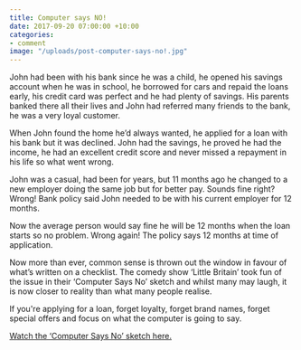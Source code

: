 ```yaml
---
title: Computer says NO!
date: 2017-09-20 07:00:00 +10:00
categories:
- comment
image: "/uploads/post-computer-says-no!.jpg"
---
```


John had been with his bank since he was a child, he opened his savings account when he was in school, he borrowed for cars and repaid the loans early, his credit card was perfect and he had plenty of savings. His parents banked there all their lives and John had referred many friends to the bank, he was a very loyal customer.

When John found the home he’d always wanted, he applied for a loan with his bank but it was declined. John had the savings, he proved he had the income, he had an excellent credit score and never missed a repayment in his life so what went wrong.

John was a casual, had been for years, but 11 months ago he changed to a new employer doing the same job but for better pay. Sounds fine right? Wrong! Bank policy said John needed to be with his current employer for 12 months. 

Now the average person would say fine he will be 12 months when the loan starts so no problem. Wrong again! The policy says 12 months at time of application.

Now more than ever, common sense is thrown out the window in favour of what’s written on a checklist. The comedy show ‘Little Britain’ took fun of the issue in their ‘Computer Says No’ sketch and whilst many may laugh, it is now closer to reality than what many people realise.

If you're applying for a loan, forget loyalty, forget brand names, forget special offers and focus on what the computer is going to say.

[Watch the ‘Computer Says No’ sketch here.](https://youtu.be/AJQ3TM-p2QI)
